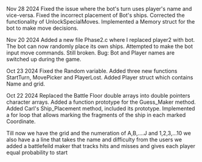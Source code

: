 Nov 28 2024
Fixed the issue where the bot's turn uses player's name and vice-versa.
Fixed the incorrect placement of Bot's ships. 
Corrected the functionality of UnlockSpecialMoves.
Implemented a Memory struct for the bot to make move decisions.


Nov 20 2024
Added a new file Phase2.c where I replaced player2 with bot. The bot can now randomly place its own ships.
Attempted to make the bot input move commands. Still broken. Bug: Bot and Player names are switched up during the game.

Oct 23 2024
Fixed the Random variable. Added three new functions StartTurn, MovePicker and PlayerLost. Added Player struct which contains Name and grid.

Oct 22 2024
Replaced the Battle Floor double arrays into double pointers character arrays. Added a function prototype for the Guess_Maker method.
Added Carl's Ship_Placement method, included its prototype. Implemented a for loop that allows marking the fragments of the ship in each marked Coordinate.


Till now we have the grid and the numeration of A,B,....J and 1,2,3,...10
we also have a a line that takes the name and difficulty from the users
we added a battlefeild maker that tracks hits and misses and gives each player equal probability to start
